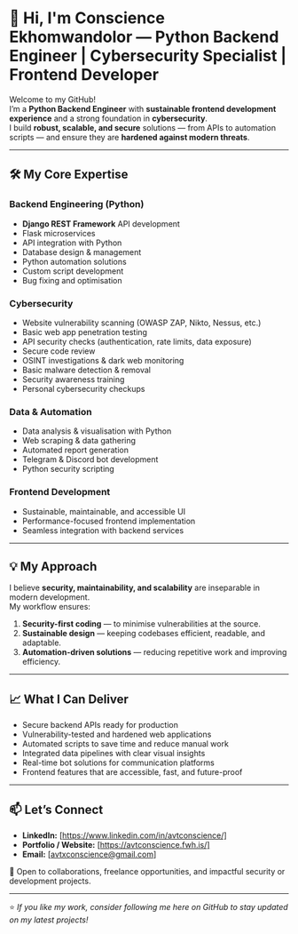 # 👋 Hi, I'm Conscience Ekhomwandolor — Python Backend Engineer | Cybersecurity Specialist | Frontend Developer

Welcome to my GitHub!  
I’m a **Python Backend Engineer** with **sustainable frontend development experience** and a strong foundation in **cybersecurity**.  
I build **robust, scalable, and secure** solutions — from APIs to automation scripts — and ensure they are **hardened against modern threats**.

---

## 🛠️ My Core Expertise

### **Backend Engineering (Python)**
- **Django REST Framework** API development
- Flask microservices
- API integration with Python
- Database design & management
- Python automation solutions
- Custom script development
- Bug fixing and optimisation

### **Cybersecurity**
- Website vulnerability scanning (OWASP ZAP, Nikto, Nessus, etc.)
- Basic web app penetration testing
- API security checks (authentication, rate limits, data exposure)
- Secure code review
- OSINT investigations & dark web monitoring
- Basic malware detection & removal
- Security awareness training
- Personal cybersecurity checkups

### **Data & Automation**
- Data analysis & visualisation with Python
- Web scraping & data gathering
- Automated report generation
- Telegram & Discord bot development
- Python security scripting

### **Frontend Development**
- Sustainable, maintainable, and accessible UI
- Performance-focused frontend implementation
- Seamless integration with backend services

---

## 💡 My Approach

I believe **security, maintainability, and scalability** are inseparable in modern development.  
My workflow ensures:
1. **Security-first coding** — to minimise vulnerabilities at the source.  
2. **Sustainable design** — keeping codebases efficient, readable, and adaptable.  
3. **Automation-driven solutions** — reducing repetitive work and improving efficiency.

---

## 📈 What I Can Deliver
- Secure backend APIs ready for production
- Vulnerability-tested and hardened web applications
- Automated scripts to save time and reduce manual work
- Integrated data pipelines with clear visual insights
- Real-time bot solutions for communication platforms
- Frontend features that are accessible, fast, and future-proof

---

## 📫 Let’s Connect
- **LinkedIn:** [https://www.linkedin.com/in/avtconscience/]
- **Portfolio / Website:** [https://avtconscience.fwh.is/]
- **Email:** [avtxconscience@gmail.com]

💬 Open to collaborations, freelance opportunities, and impactful security or development projects.

---

⭐ *If you like my work, consider following me here on GitHub to stay updated on my latest projects!*
